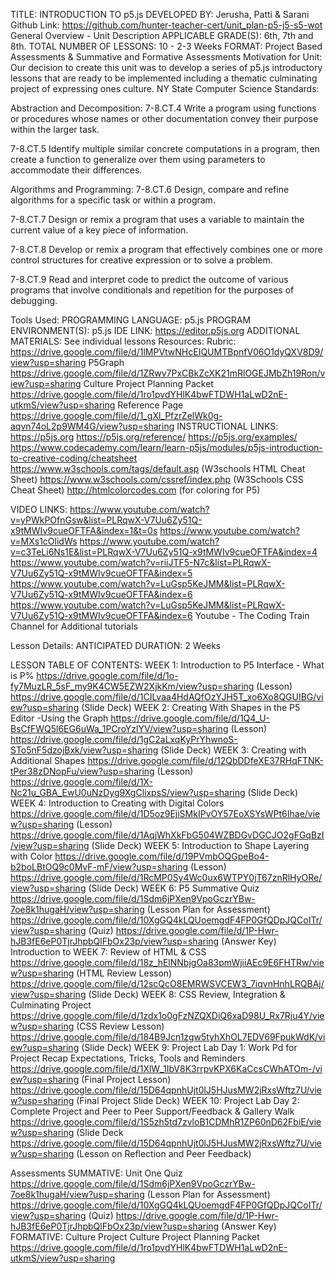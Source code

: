 TITLE: INTRODUCTION TO p5.js
DEVELOPED BY:  Jerusha, Patti & Sarani
Github Link:  https://github.com/hunter-teacher-cert/unit_plan-p5-j5-s5-wot 
General Overview - Unit Description
APPLICABLE GRADE(S): 6th, 7th and 8th.
TOTAL NUMBER OF LESSONS: 10 - 2-3 Weeks
FORMAT: Project Based Assessments & Summative and Formative Assessments 
Motivation for Unit:
Our decision to create this unit was to develop a series of p5.js introductory lessons that are ready to be implemented including a thematic culminating project of expressing ones culture.
NY State Computer Science Standards:

Abstraction and Decomposition: 
7-8.CT.4 Write a program using functions or procedures whose names or other documentation convey their purpose within the larger task.

7-8.CT.5 Identify multiple similar concrete computations in a program, then create a function to generalize over them using parameters to accommodate their differences.

Algorithms and Programming:
7-8.CT.6 Design, compare and refine algorithms for a specific task or within a program.

7-8.CT.7 Design or remix a program that uses a variable to maintain the current value of a key piece of information.

7-8.CT.8 Develop or remix a program that effectively combines one or more control structures for creative expression or to solve a problem.

7-8.CT.9 Read and interpret code to predict the outcome of various programs that involve conditionals and repetition for the purposes of debugging.


Tools Used:
PROGRAMMING LANGUAGE: p5.js
PROGRAM ENVIRONMENT(S): p5.js IDE LINK: https://editor.p5js.org 
ADDITIONAL MATERIALS: See individual lessons
Resources:
Rubric:
https://drive.google.com/file/d/1lMPVtwNHcEIQUMTBpnfV06O1dyQXV8D9/view?usp=sharing 
P5Graph https://drive.google.com/file/d/1ZRwv7PxCBkZcXK21mRlOGEJMbZh19Ron/view?usp=sharing 
Culture Project Planning Packet https://drive.google.com/file/d/1ro1pvdYHlK4bwFTDWH1aLwD2nE-utkmS/view?usp=sharing 
Reference Page https://drive.google.com/file/d/1_gXl_PfzrZelWk0g-aqvn74oL2p9WM4G/view?usp=sharing 
INSTRUCTIONAL LINKS:
https://p5js.org
https://p5js.org/reference/
https://p5js.org/examples/
https://www.codecademy.com/learn/learn-p5js/modules/p5js-introduction-to-creative-coding/cheatsheet
https://www.w3schools.com/tags/default.asp (W3schools HTML Cheat Sheet)
https://www.w3schools.com/cssref/index.php (W3Schools CSS Cheat Sheet)
http://htmlcolorcodes.com (for coloring for P5)

VIDEO LINKS:
https://www.youtube.com/watch?v=yPWkPOfnGsw&list=PLRqwX-V7Uu6Zy51Q-x9tMWIv9cueOFTFA&index=1&t=0s
https://www.youtube.com/watch?v=MXs1cOlidWs
https://www.youtube.com/watch?v=c3TeLi6Ns1E&list=PLRqwX-V7Uu6Zy51Q-x9tMWIv9cueOFTFA&index=4
https://www.youtube.com/watch?v=riiJTF5-N7c&list=PLRqwX-V7Uu6Zy51Q-x9tMWIv9cueOFTFA&index=5
https://www.youtube.com/watch?v=LuGsp5KeJMM&list=PLRqwX-V7Uu6Zy51Q-x9tMWIv9cueOFTFA&index=6
https://www.youtube.com/watch?v=LuGsp5KeJMM&list=PLRqwX-V7Uu6Zy51Q-x9tMWIv9cueOFTFA&index=6
Youtube - The Coding Train Channel for Additional tutorials


Lesson Details:
ANTICIPATED DURATION: 2 Weeks

LESSON TABLE OF CONTENTS:
WEEK 1: Introduction to P5 Interface - What is P%
https://drive.google.com/file/d/1o-fy7MuzLR_5sF_my9K4CW5EZW2XjkKm/view?usp=sharing (Lesson)
https://drive.google.com/file/d/1CILvaa4HdAQfOzYJH5T_xo6Xo8QGUIBG/view?usp=sharing (Slide Deck)
WEEK 2: Creating With Shapes in the P5 Editor -Using the Graph
https://drive.google.com/file/d/1Q4_U-BsCfFWQ5l6EG6uWa_1PCroYzlYV/view?usp=sharing (Lesson)
https://drive.google.com/file/d/1gC2aLxqKyPrYhwnoS-STo5nF5dzojBxk/view?usp=sharing (Slide Deck)
WEEK 3:  Creating with Additional Shapes
https://drive.google.com/file/d/12QbDDfeXE37RHqFTNK-tPer38zDNopFu/view?usp=sharing (Lesson)
https://drive.google.com/file/d/1X-Nc21u_GBA_EwU0uNzDyg9XgClixpsS/view?usp=sharing (Slide Deck)
WEEK 4: Introduction to Creating with Digital Colors
https://drive.google.com/file/d/1D5oz9EjiSMkIPvOY57EoXSYsWPt6Ihae/view?usp=sharing (Lesson)
https://drive.google.com/file/d/1AqjWhXkFbG504WZBDGvDGCJO2gFGqBzI/view?usp=sharing (Slide Deck)
WEEK 5: Introduction to Shape Layering with Color
https://drive.google.com/file/d/19PVmbOQGpeBo4-b2boLBtOQ9c0MvF-mF/view?usp=sharing (Lesson)
https://drive.google.com/file/d/1RcMP0Sy4Wc0ux6WTPY0jT67znRlHyORe/view?usp=sharing (Slide Deck)
WEEK 6:  P5 Summative Quiz
https://drive.google.com/file/d/1Sdm6jPXen9VpoGczrYBw-7oe8k1hugaH/view?usp=sharing (Lesson Plan for Assessment)
https://drive.google.com/file/d/10XgGQ4kLQUoemgdF4FP0GfQDpJQCoITr/view?usp=sharing (Quiz)
https://drive.google.com/file/d/1P-Hwr-hJB3fE6eP0TjrJhpbQlFbOx23p/view?usp=sharing (Answer Key)
Introduction to WEEK 7: Review of HTML & CSS
https://drive.google.com/file/d/18z_hElNNbjgOa83pmWjiiAEc9E6FHTRw/view?usp=sharing (HTML Review Lesson)
https://drive.google.com/file/d/12scQcO8EMRWSVCEW3_7iqvnHnhLRQBAj/view?usp=sharing (Slide Deck)
WEEK 8: CSS Review, Integration & Culminating Project
https://drive.google.com/file/d/1zdx1o0gFzNZQXDiQ6xaD98U_Rx7Rju4Y/view?usp=sharing (CSS Review Lesson)
https://drive.google.com/file/d/184B9Jcn1zgw5tyhXhOL7EDV69FpukWdK/view?usp=sharing (Slide Deck)
WEEK 9: Project Lab Day 1: Work Pd for Project Recap Expectations, Tricks, Tools and Reminders 
https://drive.google.com/file/d/1XlW_1IbV8K3rrpvKPX6KaCcsCWhATOm-/view?usp=sharing (Final Project Lesson)
https://drive.google.com/file/d/15D64qpnhUjt0lJ5HJusMW2jRxsWftz7U/view?usp=sharing (Final Project Slide Deck)
WEEK 10: Project Lab Day 2: Complete Project and Peer to Peer Support/Feedback  & Gallery Walk
https://drive.google.com/file/d/1S5zh5td7zvloB1CDMhR1ZP60nD62FbiE/view?usp=sharing (Slide Deck
https://drive.google.com/file/d/15D64qpnhUjt0lJ5HJusMW2jRxsWftz7U/view?usp=sharing (Lesson on Reflection and Peer Feedback)


Assessments
SUMMATIVE: Unit One Quiz
https://drive.google.com/file/d/1Sdm6jPXen9VpoGczrYBw-7oe8k1hugaH/view?usp=sharing (Lesson Plan for Assessment)
https://drive.google.com/file/d/10XgGQ4kLQUoemgdF4FP0GfQDpJQCoITr/view?usp=sharing (Quiz)
https://drive.google.com/file/d/1P-Hwr-hJB3fE6eP0TjrJhpbQlFbOx23p/view?usp=sharing (Answer Key)
FORMATIVE: Culture Project
Culture Project Planning Packet https://drive.google.com/file/d/1ro1pvdYHlK4bwFTDWH1aLwD2nE-utkmS/view?usp=sharing 





